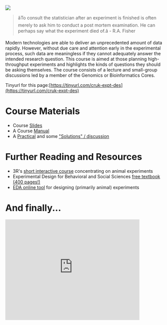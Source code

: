 ![](http://www.swlearning.com/quant/kohler/stat/biographical_sketches/Fisher_3.jpeg)

> âTo consult the statistician after an experiment is finished is often merely to ask him to conduct a post mortem examination. He can perhaps say what the experiment died of.â - R.A. Fisher 

Modern technologies are able to deliver an unprecedented amount of data rapidly. However, without due care and attention early in the experimental process, such data are meaningless if they cannot adequately answer the intended research question. This course is aimed at those planning high-throughput experiments and highlights the kinds of questions they should be asking themselves.
The course consists of a lecture and small-group discussions led by a member of the Genomics or Bioinformatics Cores.

Tinyurl for this page:[https://tinyurl.com/cruk-expt-des](https://tinyurl.com/cruk-expt-des)

# Course Materials

- Course [Slides](/ExperimentalDesignCourseSlides.pdf)
- A Course [Manual](ExperimentalDesignManual.pdf)
- A [Practical](ExperimentalDesignPractical.pdf) and some ["Solutions" / discussion](ExperimentalDesignPractical_Solutions.pdf)

# Further Reading and Resources

- 3R's [short interactive course](http://3rs-reduction.co.uk/) concentrating on animal experiments
- Experimental Design for Behavioral and Social Sciences [free textbook (400 pages!)](http://www.stat.cmu.edu/~hseltman/309/Book/Book.pdf)
- [EDA online tool](https://eda.nc3rs.org.uk/) for designing (primarily animal) experiments

# And finally...

<iframe width="420" height="315" src="https://www.youtube.com/embed/Hz1fyhVOjr4" frameborder="0" allowfullscreen></iframe>
